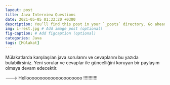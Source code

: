 ```yaml
---
layout: post
title: Java Interview Questions
date: 2021-05-05 01:33:20 +0300
description: You’ll find this post in your `_posts` directory. Go ahead and edit it and re-build the site to see your changes. # Add post description (optional)
img: i-rest.jpg # Add image post (optional)
fig-caption: # Add figcaption (optional)
categories: Java
tags: [Mülakat]
---
```

Mülakatlarda karşılaşılan java sorularını ve cevaplarını bu yazıda bulabilirsiniz. Yeni sorular ve cevaplar ile güncelliğini koruyan bir paylaşım olmaya devam edecektir.

---> Hellooooooooooooooooooooo !!!!!!!!!!!

